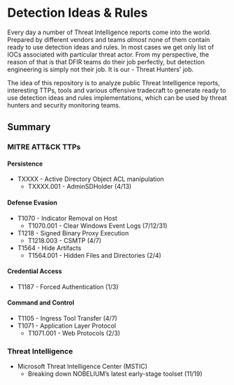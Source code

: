# Detection Ideas & Rules
Every day a number of Threat Intelligence reports come into the world. Prepared by different vendors and teams *almost* none of them contain ready to use detection ideas and rules. In most cases we get only list of IOCs associated with particular threat actor. From my perspective, the reason of that is that DFIR teams do their job perfectly, but detection engineering is simply not their job. It is our - Threat Hunters' job.

The idea of this repository is to analyze public Threat Intelligence reports, interesting TTPs, tools and various offensive tradecraft to generate ready to use detection ideas and rules implementations, which can be used by threat hunters and security monitoring teams. 

## Summary
### MITRE ATT&CK TTPs
#### Persistence
- TXXXX - Active Directory Object ACL manipulation
  - TXXXX.001 - AdminSDHolder (4/13)
#### Defense Evasion
- T1070 - Indicator Removal on Host
  - T1070.001 - Clear Windows Event Logs (7/12/31) 
- T1218 - Signed Binary Proxy Execution
  - T1218.003 - CSMTP (4/7)
- T1564 - Hide Artifacts
  - T1564.001 - Hidden Files and Directories (2/4)
#### Credential Access
- T1187 - Forced Authentication (1/3)
#### Command and Control
- T1105 - Ingress Tool Transfer (4/7)
- T1071 - Application Layer Protocol
  - T1071.001 - Web Protocols (2/3)

### Threat Intelligence
- Microsoft Threat Intelligence Center (MSTIC)
  - Breaking down NOBELIUM’s latest early-stage toolset (11/19)
